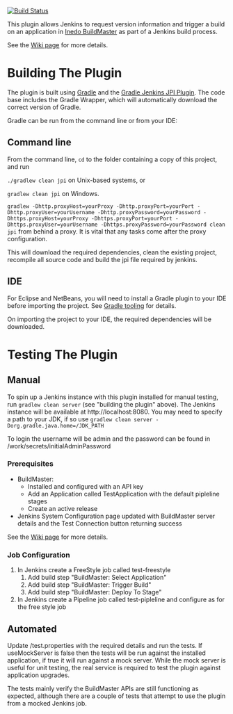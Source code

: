 [![Build Status](https://jenkins.ci.cloudbees.com/job/plugins/job/inedo-buildmaster-plugin/badge/icon)](https://jenkins.ci.cloudbees.com/job/plugins/job/inedo-buildmaster-plugin/)

This plugin allows Jenkins to request version information and trigger a build on an application in [Inedo BuildMaster](http://inedo.com/buildmaster) as part of a Jenkins build process.

See the [Wiki page](http://wiki.jenkins-ci.org/display/JENKINS/Inedo+BuildMaster+Plugin) for more details.

# Building The Plugin

The plugin is built using <a href="http://www.gradle.org/">Gradle</a> and the <a href="https://wiki.jenkins-ci.org/display/JENKINS/Gradle+JPI+Plugin">Gradle Jenkins JPI Plugin</a>.  The code base includes the Gradle Wrapper, which will automatically download the correct version of Gradle. 

Gradle can be run from the command line or from your IDE:

## Command line

From the command line, `cd` to the folder containing a copy of this project, and run 

  `./gradlew clean jpi` on Unix-based systems, or 
  
  `gradlew clean jpi` on Windows.
  
  `gradlew -Dhttp.proxyHost=yourProxy -Dhttp.proxyPort=yourPort -Dhttp.proxyUser=yourUsername -Dhttp.proxyPassword=yourPassword -Dhttps.proxyHost=yourProxy -Dhttps.proxyPort=yourPort -Dhttps.proxyUser=yourUsername -Dhttps.proxyPassword=yourPassword clean jpi` from behind a proxy. It is vital that any tasks come after the proxy configuration. 

This will download the required dependencies, clean the existing project, recompile all source code and build the jpi file required by jenkins.
 

## IDE

For Eclipse and NetBeans, you will need to install a Gradle plugin to your IDE before importing the project. See [Gradle tooling](https://www.gradle.org/tooling) for details.

On importing the project to your IDE, the required dependencies will be downloaded.


# Testing The Plugin

## Manual

To spin up a Jenkins instance with this plugin installed for manual testing, run `gradlew clean server` (see "building the plugin" above). The Jenkins instance will be available at http://localhost:8080. You may need to specify a path to your JDK, if so use `gradlew clean server -Dorg.gradle.java.home=/JDK_PATH`

To login the username will be admin and the password can be found in <project root>/work/secrets/initialAdminPassword

### Prerequisites
* BuildMaster:
    * Installed and configured with an API key
    * Add an Application called TestApplication with the default pipleline stages
    * Create an active release
* Jenkins System Configuration page updated with BuildMaster server details and the Test Connection button returning success

See the [Wiki page](http://wiki.jenkins-ci.org/display/JENKINS/Inedo+BuildMaster+Plugin) for more details.

### Job Configuration

1. In Jenkins create a FreeStyle job called test-freestyle
    1.	Add build step "BuildMaster: Select Application"
    1.	Add build step "BuildMaster: Trigger Build"
    1.	Add build step "BuildMaster: Deploy To Stage"
1. In Jenkins create a Pipeline job called test-pipleline and configure as for the free style job


## Automated

Update <project root>/test.properties with the required details and run the tests.  If useMockServer is false then the tests will be run against the installed application, if true it will run against a mock server.  While the mock server is useful for unit testing, the real service is required to test the plugin against application upgrades.

The tests mainly verify the BuildMaster APIs are still functioning as expected, although there are a couple of tests that attempt to use the plugin from a mocked Jenkins job.  
